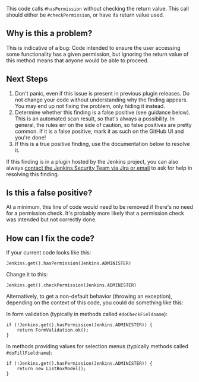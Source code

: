 This code calls `#hasPermission` without checking the return value. This call should either be `#checkPermission`, or have its return value used.

## Why is this a problem?

This is indicative of a bug: Code intended to ensure the user accessing some functionality has a given permission, but ignoring the return value of this method means that anyone would be able to proceed.

## Next Steps

<!-- Generic section used in all findings -->

1. Don't panic, even if this issue is present in previous plugin releases. Do not change your code without understanding why the finding appears. You may end up not fixing the problem, only hiding it instead.
2. Determine whether this finding is a false positive (see guidance below). This is an automated scan result, so that's always a possibility. In general, the rules err on the side of caution, so false positives are pretty common. If it is a false positive, mark it as such on the GitHub UI and you're done!
3. If this is a true positive finding, use the documentation below to resolve it.

If this finding is in a plugin hosted by the Jenkins project, you can also always [contact the Jenkins Security Team via Jira or email](https://www.jenkins.io/security/#reporting-vulnerabilities) to ask for help in resolving this finding.

## Is this a false positive?

At a minimum, this line of code would need to be removed if there's no need for a permission check. It's probably more likely that a permission check was intended but not correctly done.

## How can I fix the code?

If your current code looks like this:

    Jenkins.get().hasPermission(Jenkins.ADMINISTER)

Change it to this:

    Jenkins.get().checkPermission(Jenkins.ADMINISTER)

Alternatively, to get a non-default behavior (throwing an exception), depending on the context of this code, you could do something like this:

In form validation (typically in methods called `#doCheckFieldname`):

    if (!Jenkins.get().hasPermission(Jenkins.ADMINISTER)) {
        return FormValidation.ok();
    }

In methods providing values for selection menus (typically methods called `#doFillFieldname`):

    if (!Jenkins.get().hasPermission(Jenkins.ADMINISTER)) {
        return new ListBoxModel();
    }
